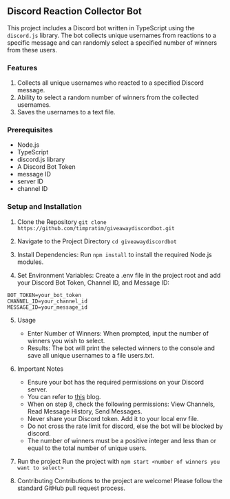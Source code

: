 ## Discord Reaction Collector Bot

This project includes a Discord bot written in TypeScript using the `discord.js` library. 
The bot collects unique usernames from reactions to a specific message and can randomly select a specified number of winners from these users.

### Features
1) Collects all unique usernames who reacted to a specified Discord message.
2) Ability to select a random number of winners from the collected usernames.
3) Saves the usernames to a text file.

### Prerequisites
- Node.js
- TypeScript
- discord.js library
- A Discord Bot Token
- message ID 
- server ID
- channel ID

### Setup and Installation
1) Clone the Repository
`git clone https://github.com/timpratim/giveawaydiscordbot.git`

2) Navigate to the Project Directory 
`cd giveawaydiscordbot`

3) Install Dependencies: 
Run `npm install` to install the required Node.js modules.

4) Set Environment Variables: 
Create a .env file in the project root and add your Discord Bot Token, Channel ID, and Message ID:

```
BOT_TOKEN=your_bot_token
CHANNEL_ID=your_channel_id
MESSAGE_ID=your_message_id
```
5) Usage
   - Enter Number of Winners: When prompted, input the number of winners 
      you wish to select.
   - Results: The bot will print the selected winners to the console and save all 
      unique usernames to a file users.txt.

6) Important Notes
   - Ensure your bot has the required permissions on your Discord server.
   - You can refer to [this](https://www.upwork.com/resources/how-to-make-discord-bot) blog.
   - When on step 8, check the following permissions: View Channels, Read 
     Message History, Send Messages.
   - Never share your Discord token. Add it to your local env file. 
   - Do not cross the rate limit for discord, else the bot will be blocked by 
     discord. 
   - The number of winners must be a positive integer and less than or equal to 
     the total number of unique users.



7) Run the project
   Run the project with `npm start <number of winners you want to select>`

8) Contributing
   Contributions to the project are welcome! Please follow the standard GitHub pull request process.
